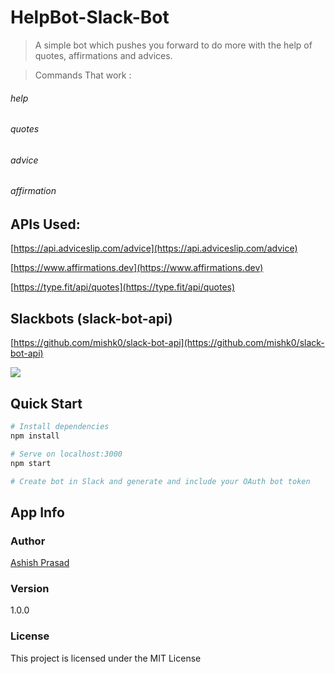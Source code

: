 # HelpBot-Slack-Bot

> A simple bot which pushes you forward to do more with the help of quotes, affirmations and advices. 

> Commands That work : 
###### help
###### quotes
###### advice
###### affirmation



## APIs Used:
[https://api.adviceslip.com/advice](https://api.adviceslip.com/advice)

[https://www.affirmations.dev](https://www.affirmations.dev)

[https://type.fit/api/quotes](https://type.fit/api/quotes)

## Slackbots (slack-bot-api)
[https://github.com/mishk0/slack-bot-api](https://github.com/mishk0/slack-bot-api)


<img src = "https://github.com/theprogrammedwords/HelpBot-Slack-Bot-/blob/main/Screenshot%202021-07-05%20at%2012.19.37%20AM.png">

## Quick Start

``` bash
# Install dependencies
npm install

# Serve on localhost:3000
npm start

# Create bot in Slack and generate and include your OAuth bot token
```

## App Info

### Author

[Ashish Prasad](https://www.polywork.com/ashishprasad)

### Version

1.0.0

### License

This project is licensed under the MIT License
